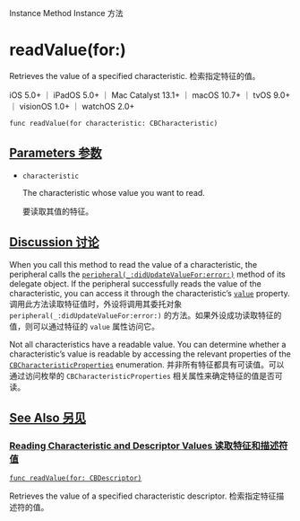 Instance Method Instance 方法

# readValue(for:) 

Retrieves the value of a specified characteristic.
检索指定特征的值。

iOS 5.0+ ｜ iPadOS 5.0+ ｜ Mac Catalyst 13.1+ ｜ macOS 10.7+ ｜ tvOS 9.0+ ｜ visionOS 1.0+ ｜ watchOS 2.0+ 

```
func readValue(for characteristic: CBCharacteristic)
```



## [Parameters 参数](https://developer.apple.com/documentation/corebluetooth/cbperipheral/readvalue(for:)-6u2kr#parameters)

- `characteristic`

  The characteristic whose value you want to read. 

  要读取其值的特征。



## [Discussion 讨论](https://developer.apple.com/documentation/corebluetooth/cbperipheral/readvalue(for:)-6u2kr#Discussion)

When you call this method to read the value of a characteristic, the peripheral calls the [`peripheral(_:didUpdateValueFor:error:)`](https://developer.apple.com/documentation/corebluetooth/cbperipheraldelegate/peripheral(_:didupdatevaluefor:error:)-1xyna) method of its delegate object. If the peripheral successfully reads the value of the characteristic, you can access it through the characteristic’s [`value`](https://developer.apple.com/documentation/corebluetooth/cbcharacteristic/value) property.
调用此方法读取特征值时，外设将调用其委托对象 `peripheral(_:didUpdateValueFor:error:)` 的方法。如果外设成功读取特征的值，则可以通过特征的 `value` 属性访问它。

Not all characteristics have a readable value. You can determine whether a characteristic’s value is readable by accessing the relevant properties of the [`CBCharacteristicProperties`](https://developer.apple.com/documentation/corebluetooth/cbcharacteristicproperties) enumeration.
并非所有特征都具有可读值。可以通过访问枚举的 `CBCharacteristicProperties` 相关属性来确定特征的值是否可读。



## [See Also 另见](https://developer.apple.com/documentation/corebluetooth/cbperipheral/readvalue(for:)-6u2kr#see-also)

### [Reading Characteristic and Descriptor Values 读取特征和描述符值](https://developer.apple.com/documentation/corebluetooth/cbperipheral/readvalue(for:)-6u2kr#Reading-Characteristic-and-Descriptor-Values)

[`func readValue(for: CBDescriptor)`](https://developer.apple.com/documentation/corebluetooth/cbperipheral/readvalue(for:)-91hhp)

Retrieves the value of a specified characteristic descriptor.
检索指定特征描述符的值。
